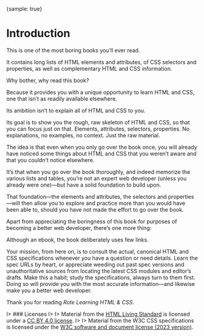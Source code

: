 {sample: true}
# Introduction

This is one of the most boring books you’ll ever read.

It contains long lists of HTML elements and attributes, of CSS selectors and properties, as well as complementary HTML and CSS information.

Why bother, why read this book?

Because it provides you with a unique opportunity to learn HTML and CSS, one that isn’t as readily available elsewhere.

Its ambition isn’t to explain all of HTML and CSS to you.

Its goal is to show you the rough, raw skeleton of HTML and CSS, so that you can focus just on that. Elements, attributes, selectors, properties. No explanations, no examples, no context. Just the raw material.

The idea is that even when you only go over the book once, you will already have noticed some things about HTML and CSS that you weren’t aware and that you couldn’t notice elsewhere.

It’s that when you go over the book thoroughly, and indeed memorize the various lists and tables, you’re not an expert web developer (unless you already were one)—but have a solid foundation to build upon.

That foundation—the elements and attributes, the selectors and properties—will then allow you to explore and practice more than you would have been able to, should you have not made the effort to go over the book.

Apart from appreciating the boringness of this book for purposes of becoming a better web developer, there’s one more thing:

Although an ebook, the book deliberately uses few links.

Your mission, from here on, is to consult the actual, canonical HTML and CSS specifications whenever you have a question or need details. Learn the spec URLs by heart, or appreciate weeding out past spec versions and unauthoritative sources from locating the latest CSS modules and editor’s drafts. Make this a habit; study the specifications, always turn to them first. Doing so will provide you with the most accurate information—and likewise make you a better web developer.

Thank you for reading _Rote Learning HTML & CSS_.

I> ### Licenses
I>
I> Material from the [HTML Living Standard](https://html.spec.whatwg.org/) is licensed under a [CC BY 4.0 license](https://creativecommons.org/licenses/by/4.0/).
I>
I> Material from the W3C CSS specifications is licensed under the [W3C software and document license (2023 version)](https://www.w3.org/copyright/software-license-2023/).